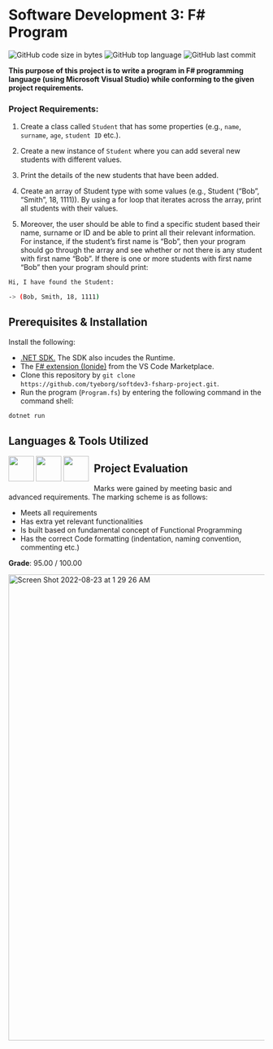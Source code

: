 # Software Development 3: F# Program

![GitHub code size in bytes](https://img.shields.io/github/languages/code-size/tyeborg/softdev3-fsharp-project)
![GitHub top language](https://img.shields.io/github/languages/top/tyeborg/softdev3-fsharp-project)
![GitHub last commit](https://img.shields.io/github/last-commit/tyeborg/softdev3-fsharp-project)

**This purpose of this project is to write a program in F# programming language (using Microsoft Visual Studio) while conforming to the given project requirements.**

### Project Requirements:
1. Create a class called `Student` that has some properties (e.g., `name`, `surname`, `age`, `student ID` etc.). 
2. Create a new instance of `Student` where you can add several new students with different values. 
3. Print the details of the new students that have been added.

4. Create an array of Student type with some values (e.g., Student (“Bob”, “Smith”, 18, 1111)). By using a for loop that iterates across the array, print all students with their values.

5. Moreover, the user should be able to find a specific student based their name, surname or ID and be able to print all their relevant information. 
For instance, if the student’s first name is “Bob”, then your program should go through the array and see whether or not there is any student with first name “Bob”. If there is one or more students with first name “Bob” then your program should print:

```bash
Hi, I have found the Student:

-> (Bob, Smith, 18, 1111)
```

## Prerequisites & Installation
Install the following:
* [.NET SDK.](https://dotnet.microsoft.com/en-us/download) The SDK also incudes the Runtime.
* The [F# extension (Ionide)](https://marketplace.visualstudio.com/items?itemName=Ionide.Ionide-fsharp) from the VS Code Marketplace.
* Clone this repository by `git clone https://github.com/tyeborg/softdev3-fsharp-project.git`. 
* Run the program (`Program.fs`) by entering the following command in the command shell:

```bash
dotnet run
```

## Languages & Tools Utilized

<div style="float:left;margin:0 10px 10px 0" markdown="1">
     <img src="https://cdn.jsdelivr.net/gh/devicons/devicon/icons/fsharp/fsharp-original.svg" height="50" width="50"/>
     <img src="https://cdn.jsdelivr.net/gh/devicons/devicon/icons/vscode/vscode-original.svg" height="50" width="50"/>
     <img src="https://cdn.jsdelivr.net/gh/devicons/devicon/icons/dotnetcore/dotnetcore-original.svg" height="50" width="50"/>
</div>

## Project Evaluation
Marks were gained by meeting basic and advanced requirements. The marking scheme is as follows:
* Meets all requirements
* Has extra yet relevant functionalities
* Is built based on fundamental concept of Functional Programming
* Has the correct Code formatting (indentation, naming convention, commenting etc.)

**Grade**: 95.00 / 100.00

<img width="917" alt="Screen Shot 2022-08-23 at 1 29 26 AM" src="https://user-images.githubusercontent.com/96035297/186047611-925588f2-6418-4bab-9803-01c7346ad473.png">
